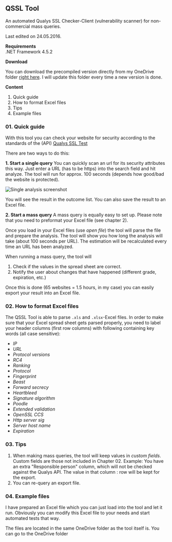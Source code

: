 ## QSSL Tool
An automated Qualys SSL Checker-Client (vulnerability scanner) for non-commercial mass queries.

Last edited on 24.05.2016.

**Requirements**    
.NET Framework 4.5.2

**Download**

You can download the precompiled version directly from my OneDrive folder [right here](https://onedrive.live.com/redir?resid=141F81505A5B6387!87936&authkey=!AMeFSMDfV0Zo3SQ&ithint=folder%2czip). I will update this folder every time a new version is done.

**Content**
01. Quick guide
02. How to format Excel files
03. Tips
04. Example files

### 01. Quick guide

With this tool you can check your website for security according to the standards of the (API) [Qualys SSL Test](https://www.ssllabs.com/ssltest/)

There are two ways to do this:

 **1. Start a single query**
	 You can quickly scan an url for its security attributes this way. Just enter a URL (has to be https) into the search field and hit analyze. The tool will run for approx. 100 seconds (depends how good/bad the website is protected).

![Single analysis screenshot](http://onur.areondev.de/wp-content/uploads/2016/05/QSSLToolSingle.png)

You will see the result in the outcome list. You can also save the result to an Excel file.

 **2. Start a mass query**
 A mass query is equally easy to set up. Please note that you need to preformat your Excel file (see chapter 2).

Once you load in your Excel files (use *open file*) the tool will parse the file and prepare the analysis.
The tool will show you how long the analysis will take (about 100 seconds per URL). The estimation will be recalculated every time an URL has been analyzed.

When running a mass query, the tool will

 1. Check if the values in the spread sheet are correct.
 2. Notify the user about changes that have happened (different grade, expiration, etc.)

Once this is done (65 websites = 1.5 hours, in my case) you can easily export your result into an Excel file.


### 02. How to format Excel files

The QSSL Tool is able to parse `.xls` and `.xlsx`-Excel files.
In order to make sure that your Excel spread sheet gets parsed properly, you need to label your header columns (first row columns) with following containing key words (all case sensitive):

- *IP*
- *URL*
- *Protocol versions*
- *RC4*
- *Ranking*
- *Protocol*
- *Fingerprint*
- *Beast*
- *Forward secrecy*
- *Heartbleed*
- *Signature algorithm*
- *Poodle*
- *Extended validation*
- *OpenSSL CCS*
- *Http server sig*
- *Server host name*
- *Expiration*

### 03. Tips

 1. When making mass queries, the tool will keep values in *custom fields*. Custom fields are those not included in Chapter 02. Example: You have an extra "Responsible person" column, which will not be checked against the Qualys API. The value in that column : row will be kept for the export.
 2. You can re-query an export file.

### 04. Example files
I have prepared an Excel file which you can just load into the tool and let it run. Obviously you can modify this Excel file to your needs and start automated tests that way.

The files are located in the same OneDrive folder as the tool itself is. You can go to the OneDrive folder 
